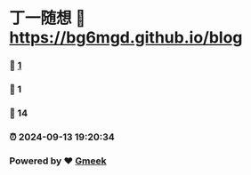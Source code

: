 # 丁一随想 :link: https://bg6mgd.github.io/blog 
### :page_facing_up: [1](https://bg6mgd.github.io/blog/tag.html) 
### :speech_balloon: 1 
### :hibiscus: 14 
### :alarm_clock: 2024-09-13 19:20:34 
### Powered by :heart: [Gmeek](https://github.com/Meekdai/Gmeek)
